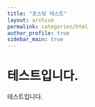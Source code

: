 ```yaml
---
title: "포스팅 테스트"
layout: archive
permalink: categories/html
author_profile: true
sidebar_main: true
---
```


# 테스트입니다.

테스트입니다.
